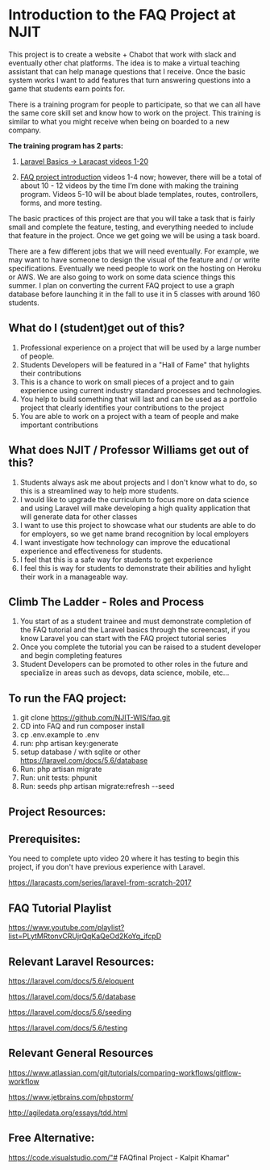 # Introduction to the FAQ Project at NJIT

This project is to create a website + Chabot that work with slack and eventually other chat platforms.  The idea is to make a virtual teaching assistant that can help manage questions that I receive.   Once the basic system works I want to add features that turn answering questions into a game that students earn points for. 

There is a training program for people to participate, so that we can all have the same core skill set and know how to work on the project.  This training is similar to what you might receive when being on boarded to a new company.   

**The training program has 2 parts:**

1.  [Laravel Basics -> Laracast videos 1-20](https://laracasts.com/series/laravel-from-scratch-2017)

2.  [FAQ project introduction](https://www.youtube.com/playlist?list=PLytMRtonvCRUjrQqKaQeOd2KoYq_ifcpD) videos 1-4 now; however, there will be a total of about 10 - 12 videos by the time I’m done with making the training program.  Videos 5-10 will be about blade templates, routes, controllers, forms, and more testing.

The basic practices of this project are that you will take a task that is fairly small and complete the feature, testing, and everything needed to include that feature in the project.  Once we get going we will be using a task board.

There are a few different jobs that we will need eventually.   For example, we may want to have someone to design the visual of the feature and / or write specifications.  Eventually we need people to work on the hosting on Heroku or AWS.  We are also going to work on some data science things this summer.   I plan on converting the current FAQ project to use a graph database before launching it in the fall to use it in 5 classes with around 160 students.

## What do I (student)get out of this?

1. Professional experience on a project that will be used by a large number of people.
2. Students Developers will be featured in a "Hall of Fame" that hylights their contributions
3. This is a chance to work on small pieces of a project and to gain experience using current industry standard processes and technologies.
4. You help to build something that will last and can be used as a portfolio project that clearly identifies your contributions to the project
5. You are able to work on a  project with a team of people and make important contributions 

## What does NJIT / Professor Williams get out of this?

1. Students always ask me about projects and I don't know what to do, so this is a streamlined way to help more students.
2. I would like to upgrade the curriculum to focus more on data science and using Laravel will make developing a high quality application that will generate data for other classes
3. I want to use this project to showcase what our students are able to do for employers, so we get name brand recognition by local employers
4. I want investigate how technology can improve the educational experience and effectiveness for students.
5. I feel that this is a safe way for students to get experience
6. I feel this is way for students to demonstrate their abilities and hylight their work in a manageable way.


## Climb The Ladder - Roles and Process 

1. You start of as a student trainee and must demonstrate completion of the FAQ tutorial and the Laravel basics through the screencast, if you know Laravel you can start with the FAQ project tutorial series
2. Once you complete the tutorial you can be raised to a student developer and begin completing features
3. Student Developers can be promoted to other roles in the future and specialize in areas such as devops, data science, mobile, etc...

## To run the FAQ project:

1. git clone https://github.com/NJIT-WIS/faq.git
2. CD into FAQ and run composer install
3. cp .env.example to .env
4. run: php artisan key:generate
5. setup database / with sqlite or other https://laravel.com/docs/5.6/database
6. Run: php artisan migrate
7. Run: unit tests: phpunit
8. Run: seeds php artisan migrate:refresh --seed

## Project Resources:

## Prerequisites:
You need to complete upto video 20 where it has testing to begin this project, if you don't have previous experience with Laravel.

https://laracasts.com/series/laravel-from-scratch-2017

## FAQ Tutorial Playlist 
https://www.youtube.com/playlist?list=PLytMRtonvCRUjrQqKaQeOd2KoYq_ifcpD

## Relevant Laravel Resources:

https://laravel.com/docs/5.6/eloquent

https://laravel.com/docs/5.6/database

https://laravel.com/docs/5.6/seeding

https://laravel.com/docs/5.6/testing

## Relevant General Resources

https://www.atlassian.com/git/tutorials/comparing-workflows/gitflow-workflow

https://www.jetbrains.com/phpstorm/

http://agiledata.org/essays/tdd.html

## Free Alternative:
https://code.visualstudio.com/"# FAQfinal Project - Kalpit Khamar" 

